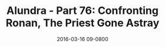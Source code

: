 ---
layout: entry.pug
title: "Alundra - Part 76: Confronting Ronan, The Priest Gone Astray"
date: 2016-03-16 09-0800
publishDate: 2017-10-31 12:00:00 -0800
categories: playthroughs alundra
draft: true
---
